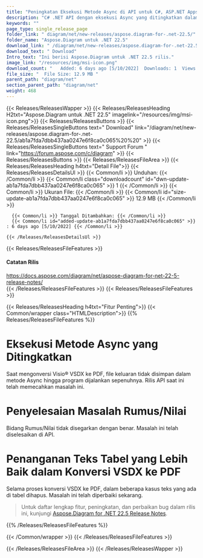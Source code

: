 ```yaml
---
title: "Peningkatan Eksekusi Metode Async di API untuk C#, ASP.NET Apps"
description: "C# .NET API dengan eksekusi Async yang ditingkatkan dalam Konversi Visio, refresh kolom rumus/nilai dengan benar, dan penanganan teks tabel yang lebih baik dalam mengonversi VSDX ke PDF."
keywords: ""
page_type: single_release_page
folder_link: " diagram/net/new-releases/aspose.diagram-for-.net-22.5/"
folder_name: "Aspose.Diagram untuk .NET 22.5"
download_link: " /diagram/net/new-releases/aspose.diagram-for-.net-22.5/ab1a7fda7dbb437aa0247e6f8ca0c065"
download_text: " Download"
Intro_text: "Ini berisi Aspose.Diagram untuk .NET 22.5 rilis."
image_link: "/resources/img/msi-icon.png"
download_count: "   Added: 6 days ago [5/10/2022]  Downloads: 1  Views: 17"
file_size: "  File Size: 12.9 MB "
parent_path: "diagram/net"
section_parent_path: "diagram/net"
weight: 468
---
```


{{< Releases/ReleasesWapper >}}
{{< Releases/ReleasesHeading H2txt="Aspose.Diagram untuk .NET 22.5" imagelink="/resources/img/msi-icon.png">}}
{{< Releases/ReleasesButtons >}}
{{< Releases/ReleasesSingleButtons text=" Download" link="/diagram/net/new-releases/aspose.diagram-for-.net-22.5/ab1a7fda7dbb437aa0247e6f8ca0c065%20%20" >}}
{{< Releases/ReleasesSingleButtons text=" Support Forum " link="https://forum.aspose.com/c/diagram" >}}
{{< Releases/ReleasesButtons >}}
{{< Releases/ReleasesFileArea >}}
{{< Releases/ReleasesHeading h4txt="Detail File">}}
{{< Releases/ReleasesDetailsUl >}}
{{< Common/li >}} Unduhan: {{< /Common/li >}}
{{< Common/li class="downloadcount" id="dwn-update-ab1a7fda7dbb437aa0247e6f8ca0c065" >}} 1 {{< /Common/li >}}
{{< Common/li >}} Ukuran File: {{< /Common/li >}}
{{< Common/li id="size-update-ab1a7fda7dbb437aa0247e6f8ca0c065" >}} 12.9 MB {{< /Common/li >}}

      {{< Common/li >}} Tanggal Ditambahkan: {{< /Common/li >}}
      {{< Common/li id="added-update-ab1a7fda7dbb437aa0247e6f8ca0c065" >}} : 6 days ago [5/10/2022] {{< /Common/li >}}

    {{< /Releases/ReleasesDetailsUl >}}

{{< Releases/ReleasesFileFeatures >}}
<h4>Catatan Rilis</h4><div> <a href="https://docs.aspose.com/diagram/net/aspose-diagram-for-net-22-5-release-notes/">https://docs.aspose.com/diagram/net/aspose-diagram-for-net-22-5-release-notes/</a></div>
{{< /Releases/ReleasesFileFeatures >}}
{{< Releases/ReleasesFileFeatures >}}

{{< Releases/ReleasesHeading h4txt="Fitur Penting">}}
{{< Common/wrapper class="HTMLDescription">}}
{{% Releases/ReleasesFileFeatures %}}

# Eksekusi Metode Async yang Ditingkatkan

Saat mengonversi Visio® VSDX ke PDF, file keluaran tidak disimpan dalam metode Async hingga program dijalankan sepenuhnya. Rilis API saat ini telah memecahkan masalah ini.

# Penyelesaian Masalah Rumus/Nilai

Bidang Rumus/Nilai tidak disegarkan dengan benar. Masalah ini telah diselesaikan di API.

# Penanganan Teks Tabel yang Lebih Baik dalam Konversi VSDX ke PDF

Selama proses konversi VSDX ke PDF, dalam beberapa kasus teks yang ada di tabel dihapus. Masalah ini telah diperbaiki sekarang.

> Untuk daftar lengkap fitur, peningkatan, dan perbaikan bug dalam rilis ini, kunjungi [Aspose.Diagram for .NET 22.5 Release Notes](https://docs.aspose.com/diagram/net/aspose-diagram-for-net-22-5-release-notes/).

{{% /Releases/ReleasesFileFeatures %}}

{{< /Common/wrapper >}}
{{< /Releases/ReleasesFileFeatures >}}

{{< /Releases/ReleasesFileArea >}}
{{< /Releases/ReleasesWapper >}}

